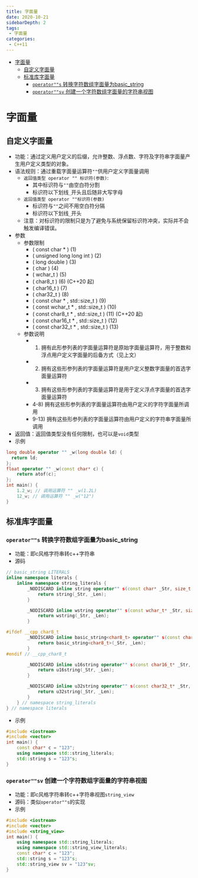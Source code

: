 ```yaml
---
title: 字面量
date: 2020-10-21
sidebarDepth: 2
tags:
 - 字面量
categories:
 - C++11
---
```

- [字面量](#字面量)
  - [自定义字面量](#自定义字面量)
  - [标准库字面量](#标准库字面量)
    - [`operator""s` 转换字符数组字面量为basic_string](#operators-转换字符数组字面量为basic_string)
    - [`operator""sv` 创建一个字符数组字面量的字符串视图](#operatorsv-创建一个字符数组字面量的字符串视图)
# 字面量
## 自定义字面量
- 功能：通过定义用户定义的后缀，允许整数、浮点数、字符及字符串字面量产生用户定义类型的对象。
- 语法规则：通过重载字面量运算符`""`供用户定义字面量调用
  - `返回值类型 operator "" 标识符(参数)`:
    - 其中标识符与`""`由空白符分割
    - 标识符以下划线`_`开头且后随非大写字母
  - `返回值类型 operator ""标识符(参数)`
    - 标识符与`""`之间不用空白符分隔
    - 标识符以下划线`_`开头
  - 注意：对标识符的限制只是为了避免与系统保留标识符冲突，实际并不会触发编译错误。
- 参数
  - 参数限制
    - ( const char * )	(1)	
    - ( unsigned long long int )	(2)
    - ( long double )	(3)	
    - ( char )	(4)	
    - ( wchar_t )	(5)	
    - ( char8_t )	(6)	(C++20 起)
    - ( char16_t )	(7)	
    - ( char32_t )	(8)	
    - ( const char * , std::size_t )	(9)	
    - ( const wchar_t * , std::size_t )	(10)	
    - ( const char8_t * , std::size_t )	(11)	(C++20 起)
    - ( const char16_t * , std::size_t )	(12)	
    - ( const char32_t * , std::size_t )	(13)	
  - 参数说明
    - 1) 拥有此形参列表的字面量运算符是原始字面量运算符，用于整数和浮点用户定义字面量的后备方式（见上文）
    - 2) 拥有这些形参列表的字面量运算符是用户定义整数字面量的首选字面量运算符
    - 3) 拥有这些形参列表的字面量运算符是用于定义浮点字面量的首选字面量运算符
    - 4-8) 拥有这些形参列表的字面量运算符由用户定义的字符字面量所调用
    - 9-13) 拥有这些形参列表的字面量运算符由用户定义的字符串字面量所调用
- 返回值：返回值类型没有任何限制，也可以是`void`类型
- 示例
```c++
long double operator "" _w(long double ld) { 
  return ld; 
};
float operator "" _w(const char* c) {
    return atof(c);
};
int main() {
    1.2_w; // 调用运算符 "" _w(1.2L)
    12_w; // 调用运算符 "" _w("12")
}
```
## 标准库字面量
### `operator""s` 转换字符数组字面量为basic_string
- 功能：即c风格字符串转c++字符串
- 源码
```c++
// basic_string LITERALS
inline namespace literals {
    inline namespace string_literals {
        _NODISCARD inline string operator"" s(const char* _Str, size_t _Len) {
            return string(_Str, _Len);
        }

        _NODISCARD inline wstring operator"" s(const wchar_t* _Str, size_t _Len) {
            return wstring(_Str, _Len);
        }

#ifdef __cpp_char8_t
        _NODISCARD inline basic_string<char8_t> operator"" s(const char8_t* _Str, size_t _Len) {
            return basic_string<char8_t>(_Str, _Len);
        }
#endif // __cpp_char8_t

        _NODISCARD inline u16string operator"" s(const char16_t* _Str, size_t _Len) {
            return u16string(_Str, _Len);
        }

        _NODISCARD inline u32string operator"" s(const char32_t* _Str, size_t _Len) {
            return u32string(_Str, _Len);
        }
    } // namespace string_literals
} // namespace literals
```
- 示例
```c++
#include <iostream>
#include <vector>
int main() {
	const char* c = "123";
	using namespace std::string_literals;
	std::string s = "123"s;
}
```
### `operator""sv` 创建一个字符数组字面量的字符串视图
- 功能：即c风格字符串转c++字符串视图`string_view`
- 源码：类似`operator""s`的实现
- 示例
```c++
#include <iostream>
#include <vector>
#include <string_view>
int main() {
	using namespace std::string_literals;
	using namespace std::string_view_literals;
	const char* c = "123";
	std::string s = "123"s;
	std::string_view sv = "123"sv;
}